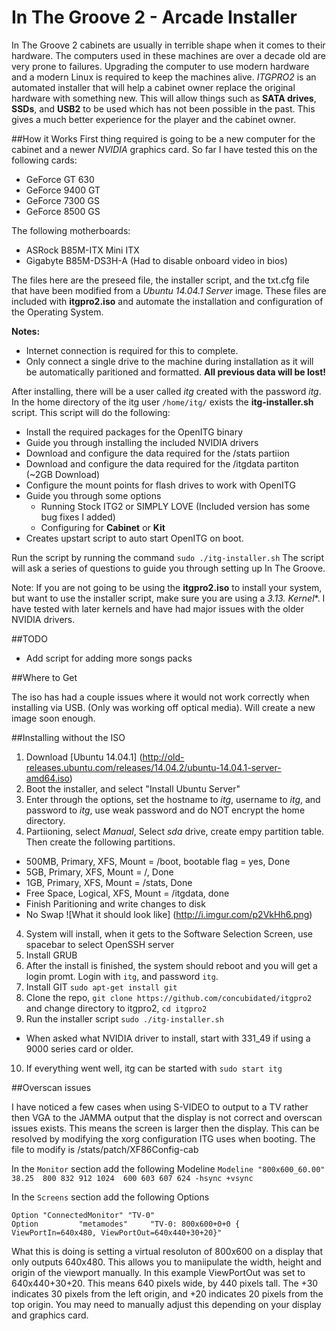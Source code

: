 # In The Groove 2 - Arcade Installer

In The Groove 2 cabinets are usually in terrible shape when it comes to their hardware. The computers used in these machines are over a decade old are very prone to failures. Upgrading the computer to use modern hardware and a modern Linux is required to keep the machines alive. *ITGPRO2* is an automated installer that will help a cabinet owner replace the original hardware with something new. This will allow things such as **SATA drives**, **SSDs**, and **USB2** to be used which has not been possible in the past. This gives a much better experience for the player and the cabinet owner.


##How it Works
First thing required is going to be a new computer for the cabinet and a newer *NVIDIA* graphics card. So far I have tested this on the following cards:
* GeForce GT 630
* GeForce 9400 GT
* GeForce 7300 GS
* GeForce 8500 GS


The following motherboards:
* ASRock B85M-ITX Mini ITX
* Gigabyte B85M-DS3H-A (Had to disable onboard video in bios)

The files here are the preseed file, the installer script, and the txt.cfg file that have been modified from a *Ubuntu 14.04.1 Server* image. These files are included with **itgpro2.iso** and automate the installation and configuration of the Operating System. 

**Notes:** 
* Internet connection is required for this to complete.
* Only connect a single drive to the machine during installation as it will be automatically paritioned and formatted. **All previous data will be lost!**

After installing, there will be a user called *itg* created with the password *itg*. In the home directory of the itg user `/home/itg/` exists the **itg-installer.sh** script. This script will do the following: 
* Install the required packages for the OpenITG binary
* Guide you through installing the included NVIDIA drivers
* Download and configure the data required for the /stats partiion
* Download and configure the data required for the /itgdata partiton (~2GB Download)
* Configure the mount points for flash drives to work with OpenITG
* Guide you through some options
  * Running Stock ITG2 or SIMPLY LOVE (Included version has some bug fixes I added)
  * Configuring for **Cabinet** or **Kit**
* Creates upstart script to auto start OpenITG on boot.

Run the script by running the command `sudo ./itg-installer.sh`
The script will ask a series of questions to guide you through setting up In The Groove.

Note: If you are not going to be using the **itgpro2.iso** to install your system, but want to use the installer script, make sure you are using a **3.13.* Kernel**. I have tested with later kernels and have had major issues with the older NVIDIA drivers.

##TODO
* Add script for adding more songs packs

##Where to Get

The iso has had a couple issues where it would not work correctly when installing via USB. (Only was working off optical media). Will create a new image soon enough.

##Installing without the ISO

1. Download [Ubuntu 14.04.1] (http://old-releases.ubuntu.com/releases/14.04.2/ubuntu-14.04.1-server-amd64.iso)
2. Boot the installer, and select "Install Ubuntu Server"
3. Enter through the options, set the hostname to *itg*, username to *itg*, and password to *itg*, use weak password and do NOT encrypt the home directory.
4. Partiioning, select *Manual*, Select *sda* drive, create empy partition table. Then create the following partitions.
  * 500MB, Primary, XFS, Mount = /boot, bootable flag = yes, Done
  * 5GB, Primary, XFS, Mount = /, Done
  * 1GB, Primary, XFS, Mount = /stats, Done
  * Free Space, Logical, XFS, Mount = /itgdata, done
  * Finish Paritioning and write changes to disk
  * No Swap
![What it should look like] (http://i.imgur.com/p2VkHh6.png)
4. System will install, when it gets to the Software Selection Screen, use spacebar to select OpenSSH server
5. Install GRUB
6. After the install is finished, the system should reboot and you will get a login promt. Login with `itg`, and password `itg`.
7. Install GIT `sudo apt-get install git`
8. Clone the repo, `git clone https://github.com/concubidated/itgpro2` and change directory to itgpro2, `cd itgpro2`
9. Run the installer script `sudo ./itg-installer.sh`
  * When asked what NVIDIA driver to install, start with 331_49 if using a 9000 series card or older.
10. If everything went well, itg can be started with `sudo start itg`

##Overscan issues

I have noticed a few cases when using S-VIDEO to output to a TV rather then VGA to the JAMMA output that the display is not correct and overscan issues exists. This means the screen is larger then the display. This can be resolved by modifying the xorg configuration ITG uses when booting. The file to modify is /stats/patch/XF86Config-cab

In the `Monitor` section add the following Modeline
`Modeline "800x600_60.00"   38.25  800 832 912 1024  600 603 607 624 -hsync +vsync`

In the `Screens` section add the following Options

```	
Option "ConnectedMonitor" "TV-0"
Option         "metamodes"     "TV-0: 800x600+0+0 { ViewPortIn=640x480, ViewPortOut=640x440+30+20}"
```

What this is doing is setting a virtual resoluton of 800x600 on a display that only outputs 640x480. This allows you to maniipulate the width, height and origin of the viewport manually.
In this example ViewPortOut was set to 640x440+30+20. This means 640 pixels wide, by 440 pixels tall. The +30 indicates 30 pixels from the left origin, and +20 indicates 20 pixels from the top origin. You may need to manually adjust this depending on your display and graphics card. 


